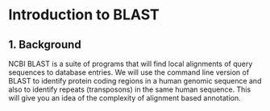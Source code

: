 # Introduction to BLAST

## 1. Background

NCBI BLAST is a suite of programs that will find local alignments of query sequences to database entries. We will use the command line version of BLAST to identify protein coding regions in a human genomic sequence and also to identify repeats (transposons) in the same human sequence.  This will give you an idea of the complexity of alignment based annotation. 
